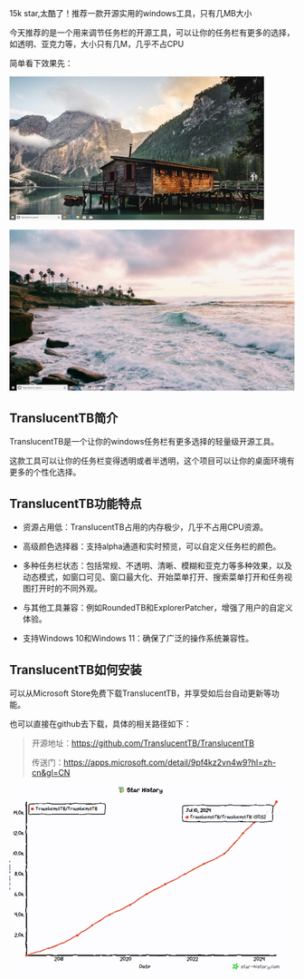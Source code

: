 15k star,太酷了！推荐一款开源实用的windows工具，只有几MB大小

今天推荐的是一个用来调节任务栏的开源工具，可以让你的任务栏有更多的选择，如透明、亚克力等，大小只有几M，几乎不占CPU

简单看下效果先：

![TranslucentTB](image-1.png)

![透明模式](image-2.png)

## TranslucentTB简介

TranslucentTB是一个让你的windows任务栏有更多选择的轻量级开源工具。

这款工具可以让你的任务栏变得透明或者半透明，这个项目可以让你的桌面环境有更多的个性化选择。



## TranslucentTB功能特点

- 资源占用低：TranslucentTB占用的内存极少，几乎不占用CPU资源。
  
- 高级颜色选择器：支持alpha通道和实时预览，可以自定义任务栏的颜色。
- 多种任务栏状态：包括常规、不透明、清晰、模糊和亚克力等多种效果，以及动态模式，如窗口可见、窗口最大化、开始菜单打开、搜索菜单打开和任务视图打开时的不同外观。
- 与其他工具兼容：例如RoundedTB和ExplorerPatcher，增强了用户的自定义体验。
- 支持Windows 10和Windows 11：确保了广泛的操作系统兼容性。

## TranslucentTB如何安装

可以从Microsoft Store免费下载TranslucentTB，并享受如后台自动更新等功能。

也可以直接在github去下载，具体的相关路径如下：

>开源地址：https://github.com/TranslucentTB/TranslucentTB
>
>传送门：https://apps.microsoft.com/detail/9pf4kz2vn4w9?hl=zh-cn&gl=CN 

![github-star](image.png)
